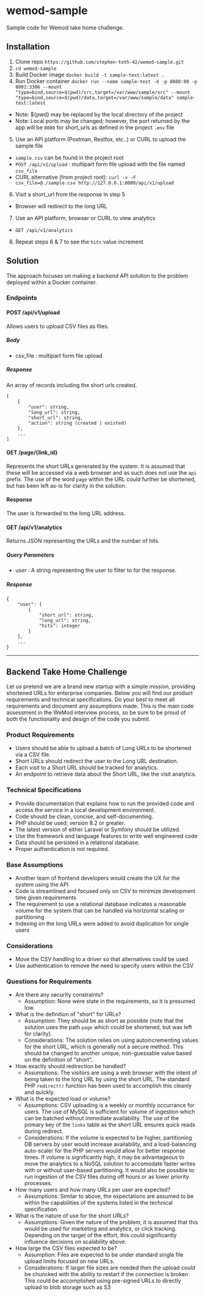 # wemod-sample
Sample code for Wemod take home challenge.
## Installation
1. Clone repo `https://github.com/stephen-toth-42/wemod-sample.git`
2. `cd wemod-sample`
3. Build Docker image `docker build -t sample-test:latest .`
4. Run Docker container `docker run --name sample-test -d -p 8080:80 -p 8081:3306 --mount "type=bind,source=$(pwd)/src,target=/var/www/sample/src" --mount "type=bind,source=$(pwd)/data,target=/var/www/sample/data" sample-test:latest`
  - Note: ${pwd} may be replaced by the local directory of the project
  - Note: Local ports may be changed; however, the port returned by the app will be `8080` for short_urls as defined in the project `.env` file
5. Use an API platform (Postman, Restfox, etc..) or CURL to upload the sample file
  - `sample.csv` can be found in the project root
  - `POST /api/v1/upload` : multipart form file upload with the file named `csv_file`
  - CURL alternative (from project root): `curl -v -F csv_file=@./sample.csv http://127.0.0.1:8080/api/v1/upload`
6. Visit a short_url from the response in step 5
  - Browser will redirect to the long URL
7. Use an API platform, browser or CURL to view analytics
  - `GET /api/v1/analytics`
8. Repeat steps 6 & 7 to see the `hits` value increment

## Solution
The approach focuses on making a backend API solution to the problem deployed within a Docker container.

### Endpoints
#### POST /api/v1/upload
Allows users to upload CSV files as files.
##### Body
- csv_file : multipart form file upload
##### Response
An array of records including the short urls created.
```
[
    {
        "user": string,
        "long_url": string,
        "short_url": string,
        "action": string (created | existed)
    },
    ...
]
```
#### GET /page/{link_id}
Represents the short URLs generated by the system.  It is assumed that these will be accessed via a web browser and as such does not use the `api` prefix.  The use of the word `page` within the URL could further be shortened, but has been left as-is for clarity in the solution.
#### Response
The user is forwarded to the long URL address.

#### GET /api/v1/analytics
Returns JSON representing the URLs and the number of hits.
##### Query Parameters
- user : A string representing the user to filter to for the response.
##### Response
```
{
    "user": [
        {
            "short_url": string,
            "long_url": string,
            "hits": integer
        }
    ],
    ...
}
```

---

## Backend Take Home Challenge
Let us pretend we are a brand new startup with a simple mission, providing shortened URLs for enterprise companies. Below you will find our product requirements and technical specifications. Do your best to meet all requirements and document any assumptions made. This is the main code assessment in the WeMod interview process, so be sure to be proud of both the functionality and design of the code you submit.

### Product Requirements
- Users should be able to upload a batch of Long URLs to be shortened via a CSV file.
- Short URLs should redirect the user to the Long URL destination.
- Each visit to a Short URL should be tracked for analytics.
- An endpoint to retrieve data about the Short URL, like the visit analytics.
### Technical Specifications
- Provide documentation that explains how to run the provided code and access the service in a local development environment.
- Code should be clean, concise, and self-documenting.
- PHP should be used; version 8.2 or greater.
- The latest version of either Laravel or Symfony should be utilized.
- Use the framework and language features to write well engineered code
- Data should be persisted in a relational database.
- Proper authentication is not required.

### Base Assumptions
- Another team of frontend developers would create the UX for the system using the API
- Code is streamlined and focused only on CSV to minimize development time given requirements
- The requirement to use a relational database indicates a reasonable volume for the system that can be handled via horizontal scaling or partitioning
- Indexing on the long URLs were added to avoid duplication for single users
### Considerations
- Move the CSV handling to a driver so that alternatives could be used
- Use authentication to remove the need to specify users within the CSV

### Questions for Requirements
- Are there any security constraints?
  - Assumption: None were state in the requirements, so it is presumed low.
- What is the definition of "short" for URLs?
  - Assumption: They should be as short as possible (note that the solution uses the path `page` which could be shortened, but was left for clarity).
  - Considerations: The solution relies on using autoincrementing values for the short URL, which is generally not a secure method.  This should be changed to another unique, non-guessable value based on the definition of "short".
- How exactly should redirection be handled?
  - Assumptions: The visitors are using a web browser with the intent of being taken to the long URL by using the short URL.  The standard PHP `redirect()` function has been used to accomplish this cleanly and quickly.
- What is the expected load or volume?
  - Assumptions: CSV uploading is a weekly or monthly occurrance for users.  The use of MySQL is sufficient for volume of ingestion which can be batched without immediate availability.  The use of the primary key of the `links` table as the short URL ensures quick reads during redirect.
  - Considerations: If the volume is expected to be higher, partitioning DB servers by user would increase availability, and a load-balancing auto-scaler for the PHP servers would allow for better response times.  If volume is significantly high, it may be advantageous to move the analytics to a NoSQL solution to accomodate faster writes with or without user-based partitioning.  It would also be possible to run ingestion of the CSV files during off hours or as lower priority processes.
- How many users and how many URLs per user are expected?
  - Assumptions: Similar to above, the expectations are assumed to be within the capabilities of the systems listed in the technical specification.
- What is the nature of use for the short URLs?
  - Assumptions: Given the nature of the problem, it is assumed that this would be used for marketing and analytics, or click tracking.  Depending on the target of the effort, this could significantly influence decisions on scalability above.
- How large the CSV files expected to be?
  - Assumption: Files are expected to be under standard single file upload limits focused on new URLs.
  - Considerations: If larger file sizes are needed then the upload could be chuncked with the ability to restart if the connection is broken.  This could be accomplished using pre-signed URLs to directly upload to blob storage such as S3
